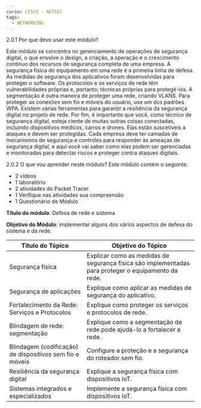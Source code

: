 ```yaml
---
curso: CISCO - NETSEC
tags:
  - NETWORKING
---
```

2.0.1 Por que devo usar este módulo?

Este módulo se concentra no gerenciamento de operações de segurança digital, o que envolve o design, a criação, a operação e o crescimento contínuo dos recursos de segurança completa de uma empresa. A segurança física do equipamento em uma rede é a primeira linha de defesa. As medidas de segurança dos aplicativos foram desenvolvidas para proteger o software. Os protocolos e os serviços de rede têm vulnerabilidades próprias e, portanto; técnicas próprias para protegê-los. A segmentação é outra maneira de proteger uma rede, criando VLANS. Para proteger as conexões sem fio e móveis do usuário, use um dos padrões WPA. Existem várias ferramentas para garantir a resiliência da segurança digital no projeto de rede. Por fim, é importante que você, como técnico de segurança digital, esteja ciente de muitas outras coisas conectadas, incluindo dispositivos médicos, carros e drones. Elas estão suscetíveis a ataques e devem ser protegidas. Cada empresa deve ter camadas de mecanismos de segurança e controles para responder às ameaças de segurança digital, e aqui você vai saber como elas podem ser gerenciadas e monitoradas para detectar riscos e proteger contra ataques digitais.

2.0.2 O que vou aprender neste módulo?
Este módulo contém o seguinte:

- 2 vídeos
- 1 laboratório
- 2 atividades do Packet Tracer
- 1 Verifique nas atividades sua compreensão
- 1 Questionário de Módulo

**Título do módulo**: Defesa de rede e sistema

**Objetivo do Módulo**: implementar alguns dos vários aspectos de defesa do sistema e da rede.

| Título do Tópico                                         | Objetivo do Tópico                                                                                  |
| -------------------------------------------------------- | --------------------------------------------------------------------------------------------------- |
| Segurança física                                         | Explicar como as medidas de segurança física são implementadas para proteger o equipamento da rede. |
| Segurança de aplicações                                  | Explique como aplicar as medidas de segurança do aplicativo.                                        |
| Fortalecimento da Rede: Serviços e Protocolos            | Explique como proteger os serviços e protocolos de rede.                                            |
| Blindagem de rede: segmentação                           | Explique como a segmentação de rede pode ajudá-lo a fortalecer a rede.                              |
| Blindagem (codificação) de dispositivos sem fio e móveis | Configure a proteção e a segurança do roteador sem fio.                                             |
| Resiliência da segurança digital                         | Explique a segurança física com dispositivos loT.                                                   |
| Sistemas integrados e especializados                     | Implemente a segurança física com dispositivos loT.                                                 |